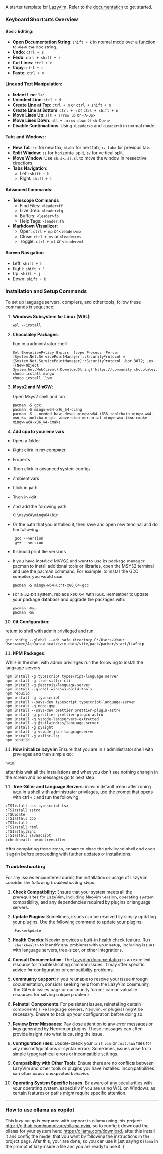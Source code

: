 

A starter template for [LazyVim](https://github.com/LazyVim/LazyVim). Refer to the [documentation](https://lazyvim.github.io/installation) to get started.

### Keyboard Shortcuts Overview

#### Basic Editing:

- **Open Documentation String**: `shift + k` in normal mode over a function to view the doc string.
- **Undo**: `ctrl + z`
- **Redo**: `ctrl + shift + z`
- **Cut Lines**: `ctrl + x`
- **Copy**: `ctrl + c`
- **Paste**: `ctrl + v`

#### Line and Text Manipulation:

- **Indent Line**: `Tab`
- **Unindent Line**: `ctrl + d`
- **Create Line at Top**: `ctrl + m` or `ctrl + shift + m`
- **Create Line at Bottom**: `ctrl + n` or `ctrl + shift + n`
- **Move Lines Up**: `alt + arrow up` or `<A-Up>`
- **Move Lines Down**: `alt + arrow down` or `<A-Down>`
- **Disable Continuations**: Using `<Leader>o` and `<Leader>O` in normal mode.

#### Tabs and Windows:

- **New Tab**: `te` for new tab, `<tab>` for next tab, `<s-tab>` for previous tab.
- **Split Window**: `ss` for horizontal split, `sv` for vertical split.
- **Move Window**: Use `sh`, `sk`, `sj`, `sl` to move the window in respective directions.
- **Tabs Navigation**:
  - Left: `shift + h`
  - Right: `shift + l`

#### Advanced Commands:

- **Telescope Commands**:
  - Find Files: `<leader>ff`
  - Live Grep: `<leader>fg`
  - Buffers: `<leader>fb`
  - Help Tags: `<leader>fh`
- **Markdown Visualizer**:
  - Open: `ctrl + mp` or `<leader>mp`
  - Close: `ctrl + ms` or `<leader>ms`
  - Toggle: `ctrl + mt` or `<leader>mt`

#### Screen Navigation:

- Left: `shift + h`
- Right: `shift + l`
- Up: `shift + j`
- Down: `shift + k`

### Installation and Setup Commands

To set up language servers, compilers, and other tools, follow these commands in sequence:

1. **Windows Subsystem for Linux (WSL)**:

   ```
   wsl --install
   ```

2. **Chocolatey Packages**:

   Run in a administrator shell

   ```
   Set-ExecutionPolicy Bypass -Scope Process -Force; [System.Net.ServicePointManager]::SecurityProtocol = [System.Net.ServicePointManager]::SecurityProtocol -bor 3072; iex ((New-Object System.Net.WebClient).DownloadString('https://community.chocolatey.org/install.ps1'))
   choco install mingw
   choco install llvm
   ```

3. **Msys2 and MinGW**:

   Open Msys2 shell and run

   ```
   pacman -S gcc
   pacman -S mingw-w64-x86_64-clang
   pacman -S --needed base-devel mingw-w64-i686-toolchain mingw-w64-x86_64-toolchain git subversion mercurial mingw-w64-i686-cmake mingw-w64-x86_64-cmake
   ```
   
4. **Add cpp to your env vars**

  - Open a folder
  - Right click in my computer
  - Properts
  - Then click in advanced system configs
  - Ambient vars
  - Click in path
  - Then in edit
  - And add the following path:

    ```
    C:\msys64\mingw64\bin
    ```
 - Or the path that you installed it, then save and open new terminal and do the following:
   ```
    gcc --version
    g++ --version
   ```
- It should print the versions
- If you have installed MSYS2 and want to use its package manager pacman to install additional tools or libraries,
open the MSYS2 terminal and use the pacman command. For example, to install the GCC compiler, you would use:

  ```
  pacman -S mingw-w64-ucrt-x86_64-gcc
  ```
- For a 32-bit system, replace x86_64 with i686. Remember to update your package database and upgrade the packages with:
  ```
  pacman -Syu
  pacman -Su
  ```

10. **Git Configuration**:

   return to shell with admin privileged and run:

   ```
   git config --global --add safe.directory C:/Users/<Your Username>/AppData/Local/nvim-data/site/pack/packer/start/LuaSnip
   ```

11. **NPM Packages**:

   While in the shell with admin privileges run the following to install the language servers

   ```
   npm install -g typescript typescript-language-server
   npm install -g tree-sitter-cli
   npm install -g @astrojs/language-server
   npm install --global windows-build-tools
   npm rebuild
   npm install -g typescript
   npm install --save-dev typescript typescript-language-server
   npm install -g node-gyp
   npm install --save-dev prettier prettier-plugin-astro
   npm install -g prettier prettier-plugin-astro
   npm install -g vscode-langservers-extracted
   npm install -g @tailwindcss/language-server
   npm install -g pyright
   npm install -g vscode-json-languageserver
   npm install -g eslint-lsp
   npm rebuild
   ```

11. **Now initialize lazyvim**
   Ensure that you are in a administrator shell with privileges and then simple do:

   ```
   nvim
   ```

   after this wait all the installations and when you don't see nothing changin in the screen and no messages go to next step

11. **Tree-Sitter and Language Servers**:
   in nvim default menu after runing `nvim` in a shell with administrator privileges, use the prompt that opens with ctrl + : and run the following:
   ```
   :TSInstall css typescript tsx
   :TSInstall astro
   :TSUpdate
   :TSInstall cpp
   :TSInstall c
   :TSInstall html
   :TSInstallSync
   :TSInstall javascript
   :checkhealth nvim-treesitter
   ```

After completing these steps, ensure to close the privileged shell and open it again before proceeding with further updates or installations.

### Troubleshooting

For any issues encountered during the installation or usage of LazyVim, consider the following troubleshooting steps:

1. **Check Compatibility**: Ensure that your system meets all the prerequisites for LazyVim, including Neovim version, operating system compatibility, and any dependencies required by plugins or language servers.

2. **Update Plugins**: Sometimes, issues can be resolved by simply updating your plugins. Use the following command to update your plugins:
   ```
   :PackerUpdate
   ```
3. **Health Checks**: Neovim provides a built-in health check feature. Run `:checkhealth` to identify any problems with your setup, including issues with language servers, tree-sitter, or other integrations.

4. **Consult Documentation**: The [LazyVim documentation](https://lazyvim.github.io/) is an excellent resource for troubleshooting common issues. It may offer specific advice for configuration or compatibility problems.

5. **Community Support**: If you're unable to resolve your issue through documentation, consider seeking help from the LazyVim community. The GitHub issues page or community forums can be valuable resources for solving unique problems.

6. **Reinstall Components**: For persistent issues, reinstalling certain components (like language servers, Neovim, or plugins) might be necessary. Ensure to back up your configuration before doing so.

7. **Review Error Messages**: Pay close attention to any error messages or logs generated by Neovim or plugins. These messages can often provide insight into what is causing the issue.

8. **Configuration Files**: Double-check your `init.vim` or `init.lua` files for any misconfigurations or syntax errors. Sometimes, issues arise from simple typographical errors or incompatible settings.

9. **Compatibility with Other Tools**: Ensure there are no conflicts between LazyVim and other tools or plugins you have installed. Incompatibilities can often cause unexpected behavior.

10. **Operating System Specific Issues**: Be aware of any peculiarities with your operating system, especially if you are using WSL on Windows, as certain features or paths might require specific attention.

---

### How to use ollama as copilot
This lazy setup is prepared with support to ollama using this project: https://github.com/nomnivore/ollama.nvim, so to config it download the ollama for your system here: https://ollama.com/download, after this install it and config the model that you want by following the instructions in the project page. Afer this, your are done, so you can use it just saying `Ollama` in the prompt of lazy inside a file and you are ready to use it :)
